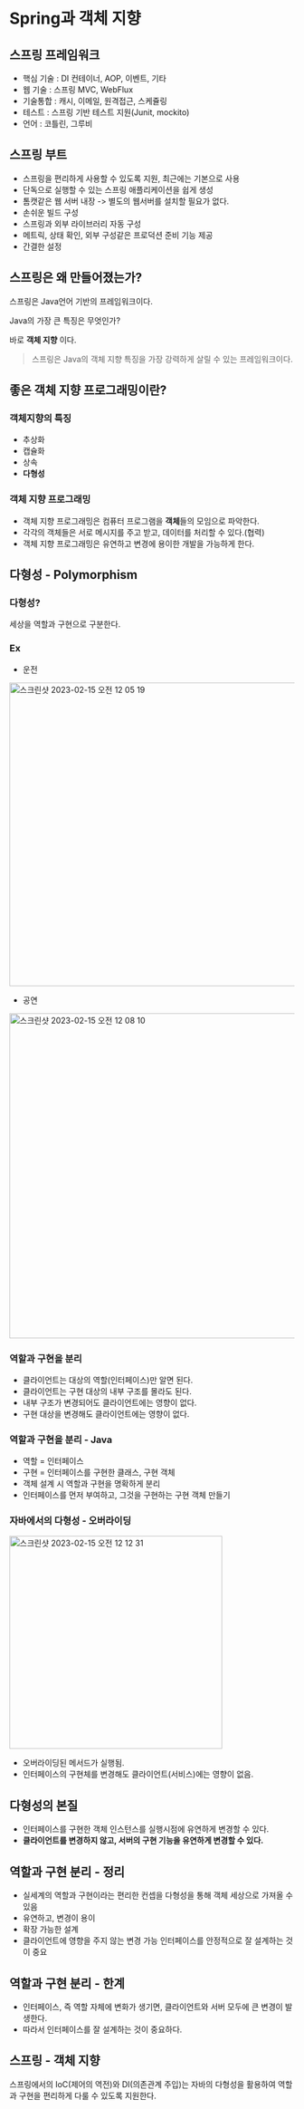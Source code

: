 # Spring과 객체 지향
## 스프링 프레임워크
- 핵심 기술 : DI 컨테이너, AOP, 이벤트, 기타
- 웹 기술 : 스프링 MVC, WebFlux
- 기술통합 : 캐시, 이메일, 원격접근, 스케쥴링
- 테스트 : 스프링 기반 테스트 지원(Junit, mockito)
- 언어 : 코틀린, 그루비
## 스프링 부트 
- 스프링을 편리하게 사용할 수 있도록 지원, 최근에는 기본으로 사용
- 단독으로 실행할 수 있는 스프링 애플리케이션을 쉽게 생성
- 톰캣같은 웹 서버 내장 -> 별도의 웹서버를 설치할 필요가 없다.
- 손쉬운 빌드 구성
- 스프링과 외부 라이브러리 자동 구성
- 메트릭, 상태 확인, 외부 구성같은 프로덕션 준비 기능 제공
- 간결한 설정
## 스프링은 왜 만들어졌는가?
스프링은 Java언어 기반의 프레임워크이다.

Java의 가장 큰 특징은 무엇인가?

바로 **객체 지향** 이다.

> 스프링은 Java의 객체 지향 특징을 가장 강력하게 살릴 수 있는 프레임워크이다.

## 좋은 객체 지향 프로그래밍이란?
### 객체지향의 특징
- 추상화
- 캡슐화
- 상속
- **다형성**

### 객체 지향 프로그래밍
- 객체 지향 프로그래밍은 컴퓨터 프로그램을 **객체**들의 모임으로 파악한다.
- 각각의 객체들은 서로 메시지를 주고 받고, 데이터를 처리할 수 있다.(협력)
- 객체 지향 프로그래밍은 유연하고 변경에 용이한 개발을 가능하게 한다.

## 다형성 - Polymorphism
### 다형성?
세상을 역할과 구현으로 구분한다.
### Ex
- 운전
<img width="536" alt="스크린샷 2023-02-15 오전 12 05 19" src="https://user-images.githubusercontent.com/97084128/218777200-b8cb9730-cb5b-4f30-839b-4b4cd7bcf299.png">

- 공연
<img width="574" alt="스크린샷 2023-02-15 오전 12 08 10" src="https://user-images.githubusercontent.com/97084128/218777456-350db746-72c1-41c8-b74a-978e7c0857c6.png">

### 역할과 구현을 분리
- 클라이언트는 대상의 역할(인터페이스)만 알면 된다.
- 클라이언트는 구현 대상의 내부 구조를 몰라도 된다.
- 내부 구조가 변경되어도 클라이언트에는 영향이 없다.
- 구현 대상을 변경해도 클라이언트에는 영향이 없다.

### 역할과 구현을 분리 - Java
- 역할 = 인터페이스
- 구현 = 인터페이스를 구현한 클래스, 구현 객체
- 객체 설계 시 역할과 구현을 명확하게 분리
- 인터페이스를 먼저 부여하고, 그것을 구현하는 구현 객체 만들기

### 자바에서의 다형성 - 오버라이딩
<img width="376" alt="스크린샷 2023-02-15 오전 12 12 31" src="https://user-images.githubusercontent.com/97084128/218778546-7c8ae024-5f8c-46ce-ba72-2b100f010c72.png">

- 오버라이딩된 메서드가 실행됨.
- 인터페이스의 구현체를 변경해도 클라이언트(서비스)에는 영향이 없음.

## 다형성의 본질
- 인터페이스를 구현한 객체 인스턴스를 실행시점에 유연하게 변경할 수 있다.
- **클라이언트를 변경하지 않고, 서버의 구현 기능을 유연하게 변경할 수 있다.**

## 역할과 구현 분리 - 정리
- 실세계의 역할과 구현이라는 편리한 컨셉을 다형성을 통해 객체 세상으로 가져올 수 있음 
- 유연하고, 변경이 용이
- 확장 가능한 설계
- 클라이언트에 영향을 주지 않는 변경 가능
인터페이스를 안정적으로 잘 설계하는 것이 중요

## 역할과 구현 분리 - 한계
- 인터페이스, 즉 역할 자체에 변화가 생기면, 클라이언트와 서버 모두에 큰 변경이 발생한다.
- 따라서 인터페이스를 잘 설계하는 것이 중요하다.

## 스프링 - 객체 지향
스프링에서의 IoC(제어의 역전)와 DI(의존관계 주입)는 자바의 다형성을 활용하여 역할과 구현을 편리하게 다룰 수 있도록 지원한다.
